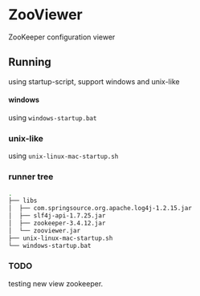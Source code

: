 # ZooViewer


ZooKeeper configuration viewer



## Running

using startup-script, support windows and unix-like

#### windows 

using `windows-startup.bat`

### unix-like

using `unix-linux-mac-startup.sh`

### runner tree

```bash
.
├── libs
│  ├── com.springsource.org.apache.log4j-1.2.15.jar
│  ├── slf4j-api-1.7.25.jar
│  ├── zookeeper-3.4.12.jar
│  └── zooviewer.jar
├── unix-linux-mac-startup.sh
└── windows-startup.bat
```

### TODO

testing  new view zookeeper.

